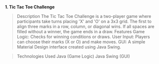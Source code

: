 **1. Tic Tac Toe Challenge**
> Description
The Tic Tac Toe Challenge is a two-player game where participants take turns placing 'X' and 'O' on a 3x3 grid. The first to align three marks in a row, column, or diagonal wins. If all spaces are filled without a winner, the game ends in a draw.
> Features
Game Logic: Checks for winning conditions or draws.
User Input: Players can choose their marks (X or O) and make moves.
GUI: A simple Material Design interface created using Java Swing.

> Technologies Used
Java (Game Logic)
Java Swing (GUI)
